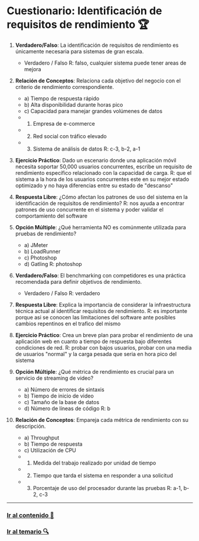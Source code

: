 # Cuestionario: Identificación de requisitos de rendimiento 🏆

1. **Verdadero/Falso**: La identificación de requisitos de rendimiento es únicamente necesaria para sistemas de gran escala.
   - Verdadero / Falso
R: falso, cualquier sistema puede tener areas de mejora

2. **Relación de Conceptos**: Relaciona cada objetivo del negocio con el criterio de rendimiento correspondiente.
   - a) Tiempo de respuesta rápido
   - b) Alta disponibilidad durante horas pico
   - c) Capacidad para manejar grandes volúmenes de datos
   - 1) Empresa de e-commerce
   - 2) Red social con tráfico elevado
   - 3) Sistema de análisis de datos
R: c-3, b-2, a-1

3. **Ejercicio Práctico**: Dado un escenario donde una aplicación móvil necesita soportar 50,000 usuarios concurrentes, escribe un requisito de rendimiento específico relacionado con la capacidad de carga.
R: que el sistema a la hora de los usuarios concurrentes este en su mejor estado optimizado y no haya diferencias entre su estado de "descanso"

4. **Respuesta Libre**: ¿Cómo afectan los patrones de uso del sistema en la identificación de requisitos de rendimiento?
R: nos ayuda a encontrar patrones de uso concurrente en el sistema y poder validar el comportamiento del software

5. **Opción Múltiple**: ¿Qué herramienta NO es comúnmente utilizada para pruebas de rendimiento?
   - a) JMeter
   - b) LoadRunner
   - c) Photoshop
   - d) Gatling
R: photoshop

6. **Verdadero/Falso**: El benchmarking con competidores es una práctica recomendada para definir objetivos de rendimiento.
   - Verdadero / Falso
R: verdadero

7. **Respuesta Libre**: Explica la importancia de considerar la infraestructura técnica actual al identificar requisitos de rendimiento.
R: es importante porque asi se conocen las limitaciones del software ante posibles cambios repentinos en el trafico del mismo

8. **Ejercicio Práctico**: Crea un breve plan para probar el rendimiento de una aplicación web en cuanto a tiempo de respuesta bajo diferentes condiciones de red.
R: probar con bajos usuarios, probar con una media de usuarios "normal" y la carga pesada que seria en hora pico del sistema

9. **Opción Múltiple**: ¿Qué métrica de rendimiento es crucial para un servicio de streaming de video?
   - a) Número de errores de sintaxis
   - b) Tiempo de inicio de video
   - c) Tamaño de la base de datos
   - d) Número de líneas de código
R: b

10. **Relación de Conceptos**: Empareja cada métrica de rendimiento con su descripción.
    - a) Throughput
    - b) Tiempo de respuesta
    - c) Utilización de CPU
    - 1) Medida del trabajo realizado por unidad de tiempo
    - 2) Tiempo que tarda el sistema en responder a una solicitud
    - 3) Porcentaje de uso del procesador durante las pruebas
R: a-1, b-2, c-3

---

### [Ir al contenido 📝](../../temario/03.planificacion_pruebas_de_rendimiento/identificacion.md)

### [Ir al temario 🔍](../../readme.md)